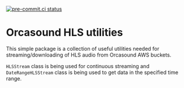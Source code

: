 [![pre-commit.ci status](https://results.pre-commit.ci/badge/github/orcasound/orca-hls-utils/master.svg)](https://results.pre-commit.ci/latest/github/orcasound/orca-hls-utils/master)


# Orcasound HLS utilities

This simple package is a collection of useful utilities needed for streaming/downloading of HLS audio from Orcasound AWS buckets.

`HLSStream` class is being used for continuous streaming and `DateRangeHLSStream` class is being used to get data in the specified time range.
